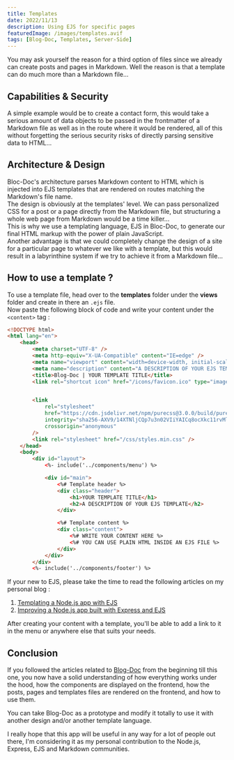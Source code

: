 ```yaml
---
title: Templates
date: 2022/11/13
description: Using EJS for specific pages
featuredImage: /images/templates.avif
tags: [Blog-Doc, Templates, Server-Side]
---
```


You may ask yourself the reason for a third option of files since we already can create posts and pages in Markdown. Well the reason is that a template can do much more than a Markdown file...

## Capabilities & Security

A simple example would be to create a contact form, this would take a serious amount of data objects to be passed in the frontmatter of a Markdown file as well as in the route where it would be rendered, all of this without forgetting the serious security risks of directly parsing sensitive data to HTML...

## Architecture & Design

Bloc-Doc's architecture parses Markdown content to HTML which is injected into EJS templates that are rendered on routes matching the Markdown's file name.  
The design is obviously at the templates' level. We can pass personalized CSS for a post or a page directly from the Markdown file, but structuring a whole web page from Markdown would be a time killer...  
This is why we use a templating language, EJS in Bloc-Doc, to generate our final HTML markup with the power of plain JavaScript.  
Another advantage is that we could completely change the design of a site for a particular page to whatever we like with a template, but this would result in a labyrinthine system if we try to achieve it from a Markdown file...

## How to use a template ?

To use a template file, head over to the **templates** folder under the **views** folder and create in there an `.ejs` file.  
Now paste the following block of code and write your content under the `<content>` tag :

```HTML
<!DOCTYPE html>
<html lang="en">
	<head>
		<meta charset="UTF-8" />
		<meta http-equiv="X-UA-Compatible" content="IE=edge" />
		<meta name="viewport" content="width=device-width, initial-scale=1.0" />
		<meta name="description" content="A DESCRIPTION OF YOUR EJS TEMPLATE" />
		<title>Blog-Doc | YOUR TEMPLATE TITLE</title>
		<link rel="shortcut icon" href="/icons/favicon.ico" type="image/x-icon" />


		<link
			rel="stylesheet"
			href="https://cdn.jsdelivr.net/npm/purecss@3.0.0/build/pure-min.css"
			integrity="sha256-AXV9/14XTNljCQp7u3n02VIiYAICq8ocXkc11rvMlSw="
			crossorigin="anonymous"
		/>
		<link rel="stylesheet" href="/css/styles.min.css" />
	</head>
	<body>
		<div id="layout">
			<%- include('../components/menu') %>

			<div id="main">
				<%# Template header %>
				<div class="header">
					<h1>YOUR TEMPLATE TITLE</h1>
					<h2>A DESCRIPTION OF YOUR EJS TEMPLATE</h2>
				</div>

				<%# Template content %>
				<div class="content">
                    <%# WRITE YOUR CONTENT HERE %>
                    <%# YOU CAN USE PLAIN HTML INSIDE AN EJS FILE %>
				</div>
			</div>
		</div>
		<%- include('../components/footer') %>
```

If your new to EJS, please take the time to read the following articles on my personal blog :

1. [Templating a Node.js app with EJS](https://lebcit.github.io/posts/templating-a-nodejs-app-with-ejs/)
2. [Improving a Node.js app built with Express and EJS](https://lebcit.github.io/posts/improving-a-nodejs-app-built-with-express-and-ejs/)

After creating your content with a template, you'll be able to add a link to it in the menu or anywhere else that suits your needs.

## Conclusion

If you followed the articles related to [Blog-Doc](/tags/Blog-Doc) from the beginning till this one, you now have a solid understanding of how everything works under the hood, how the components are displayed on the frontend, how the posts, pages and templates files are rendered on the frontend, and how to use them.

You can take Blog-Doc as a prototype and modify it totally to use it with another design and/or another template language.

I really hope that this app will be useful in any way for a lot of people out there, I'm considering it as my personal contribution to the Node.js, Express, EJS and Markdown communities.
